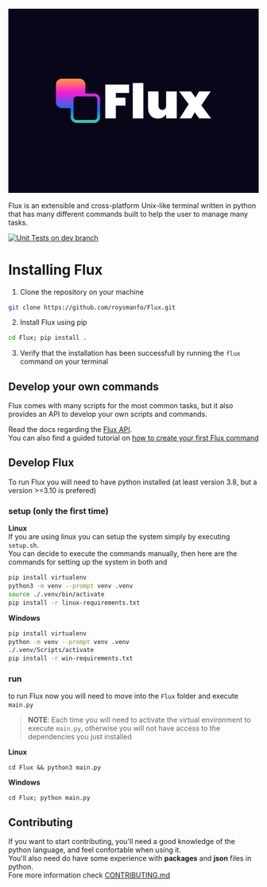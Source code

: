 ![logo](./img/logo.svg)

Flux is an extensible and cross-platform Unix-like terminal written in python that has many different commands built to help the user to manage many tasks.


[![Unit Tests on dev branch](https://github.com/roysmanfo/Flux/actions/workflows/run-tests.yml/badge.svg?branch=dev)](https://github.com/roysmanfo/Flux/actions/workflows/run-tests.yml)


# Installing Flux
1. Clone the repository on your machine
```sh
git clone https://github.com/roysmanfo/Flux.git
```
2. Install Flux using pip
```sh
cd Flux; pip install .
```
3. Verify that the installation has been successfull by running the `flux`
command on your terminal

## Develop your own commands
Flux comes with many scripts for the most common tasks, but it also provides
an API to develop your own scripts and commands.

Read the docs regarding the [Flux API](./docs/api/flux_api.md).  
You can also find a guided tutorial on [how to create your first Flux command](./docs/api/first_command.md) 

## Develop Flux
To run Flux you will need to have python installed (at least version 3.8, but a version >=3.10 is prefered)

### setup (only the first time)

**Linux**  
If you are using linux you can setup the system simply by executing `setup.sh`.  
You can decide to execute the commands manually, then here are the commands for setting up the system in both  and 
```sh
pip install virtualenv
python3 -m venv --prompt venv .venv
source ./.venv/bin/activate
pip install -r linux-requirements.txt
```
**Windows**
```bash
pip install virtualenv
python -m venv --prompt venv .venv
./.venv/Scripts/activate
pip install -r win-requirements.txt
```

### run

to run Flux now you will need to move into the `Flux` folder
and execute `main.py`

>   **NOTE**: Each time you will need to activate the virtual environment to execute `main.py`,
>   otherwise you will not have access to the dependencies you just installed 
    
**Linux**
```
cd Flux && python3 main.py
```
**Windows**
```
cd Flux; python main.py
```

## Contributing
If you want to start contributing, you'll need a good knowledge of the python language, 
and feel confortable when using it.  
You'll also need do have some experience with __packages__ and __json__ files in python.  
Fore more information check [CONTRIBUTING.md](CONTRIBUTING.md)